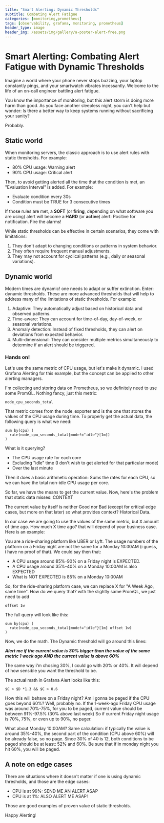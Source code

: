 ```yaml
---
title: "Smart Alerting: Dynamic Thresholds"
subtitle: Combating Alert Fatigue
categories: [monitoring,prometheus]
tags: [observability, grafana, monitoring, prometheus]
header_type: image
header_img: /assets/img/gallery/a-poster-alert-free.png
---
```


# Smart Alerting: Combating Alert Fatigue with Dynamic Thresholds

Imagine a world where your phone never stops buzzing, your laptop constantly pings, and your smartwatch vibrates incessantly. Welcome to the life of an on-call engineer battling alert fatigue.

You know the importance of monitoring, but this alert storm is doing more harm than good. As you face another sleepless night, you can't help but wonder: Is there a better way to keep systems running without sacrificing your sanity?

Probably.

## Static world

When monitoring servers, the classic approach is to use alert rules with static thresholds. For example:

* 80% CPU usage: Warning alert
* 90% CPU usage: Critical alert

Then, to avoid getting alerted all the time that the condition is met, an "Evaluation Interval" is added. For example: 

* Evaluate condition every 30s
* Condition must be TRUE for 3 consecutive times

If those rules are met, a **SOFT** (or **firing**, depending on what software you are using) alert will become a **HARD** (or **active**) alert: Positive for notification. Fire the alarms!

While static thresholds can be effective in certain scenarios, they come with limitations:

1. They don't adapt to changing conditions or patterns in system behavior.
2. They often require frequent manual adjustments.
3. They may not account for cyclical patterns (e.g., daily or seasonal variations).

## Dynamic world

Modern times are dynamic! one needs to adapt or suffer extinction. Enter: dynamic thresholds. These are more advanced thresholds that will help to address many of the limitations of static thresholds. For example:


1. Adaptive: They automatically adjust based on historical data and observed patterns.
2. Time-aware: They can account for time-of-day, day-of-week, or seasonal variations.
3. Anomaly detection: Instead of fixed thresholds, they can alert on deviations from expected behavior.
4. Multi-dimensional: They can consider multiple metrics simultaneously to determine if an alert should be triggered.

### Hands on!

Let's use the same metric of CPU usage, but let's make it dynamic. I used Grafana Alerting for this example, but the concept can be applied to other alerting managers. 

I'm collecting and storing data on Prometheus, so we definitely need to use some PromQL. Nothing fancy, just this metric:

`node_cpu_seconds_total`

That metric comes from the node_exporter and is the one that stores the values of the CPU usage during time. To properly get the actual data, the following query is what we need:

```
sum by(cpu) (
  rate(node_cpu_seconds_total{mode!="idle"}[1m])
)
```
What is it querying?

* The CPU usage rate for each core
* Excluding "idle" time (I don't wish to get alerted for that particular mode)
* Over the last minute

Then it does a basic arithmetic operation: Sums the rates for each CPU, so we can have the total non-idle CPU usage per core.

So far, we have the means to get the current value. Now, here's the problem that static data misses: CONTEXT

The current value by itself is neither Good nor Bad (except for critical edge cases, but more on that later) so what provides context? Historical Data.

In our case we are going to use the values of the same metric, but X amount of time ago. How much X time ago? that will depend of your business case. Here is an example:

You are a ride-sharing platform like UBER or Lyft. The usage numbers of the platform on a Friday night are not the same for a Monday 10:00AM (i guess, i have no proof of that). We could say then that:

* A CPU usage around 85%-90% on a Friday night is EXPECTED.
* A CPU usage around 35%-40% on a Monday 10:00AM is also EXPECTED
* What is NOT EXPECTED is 85% on a Monday 10:00AM 

So, for the ride-sharing platform case, we can replace X for "A Week Ago, same time". How do we query that? with the slightly same PromQL, we just need to add 

`offset 1w`

The full query will look like this:

```
sum by(cpu) (
  rate(node_cpu_seconds_total{mode!="idle"}[1m] offset 1w)
)
```

Now, we do the math. The Dynamic threshold will go around this lines:

***Alert me if the current value is 30% bigger than the value of the same metric 1 week ago AND the current value is above 60%***

The same way i'm chosing 30%, I could go with 20% or 40%. It will depend of how sensible you want the threshold to be. 

The actual math in Grafana Alert looks like this:

`$C > $D *1.3 && $C > 0.6`

How this will behave on a Friday night? Am i gonna be paged if the CPU goes beyond 60%? Well, probably no. If the 1-week-ago Friday CPU usage was around 70%-75%, for you to be paged, current value should be between 91%-97.5% (30% above last week) So if current Friday night usage is 70%, 75%, or even up to 90%, no pager. 

What about Monday 10:00AM? Same calculation: if typically the value is around 35%-40%, the second part of the condition (CPU above 60%) will be already false, so no page. Since 30% of 40 is 12, both conditions to be paged should be at least: 52% and 60%. Be sure that if in monday night you hit 60%, you will be paged.

## A note on edge cases

There are situations where it doesn't matter if one is using dynamic thresholds, and those are the edge cases:

* CPU is at 99%: SEND ME AN ALERT ASAP
* CPU is at 1%: ALSO ALERT ME ASAP!

Those are good examples of proven value of static thresholds.

Happy Alerting!
